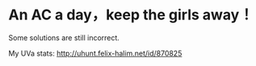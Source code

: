 # An AC a day，keep the girls away！
Some solutions are still incorrect.


My UVa stats: http://uhunt.felix-halim.net/id/870825
